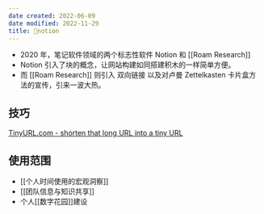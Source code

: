 ```yaml
---
date created: 2022-06-09
date modified: 2022-11-29
title: 🤖notion
---
```


- 2020 年，笔记软件领域的两个标志性软件 Notion 和 [[Roam Research]]
 - Notion 引入了块的概念，让网站构建如同搭建积木的一样简单方便。
 - 而 [[Roam Research]] 则引入 双向链接 以及对卢曼 Zettelkasten 卡片盒方法的宣传，引来一波大热。

## 技巧

[TinyURL.com - shorten that long URL into a tiny URL](https://tinyurl.com/app/myurls)

## 使用范围

- [[个人时间使用的宏观洞察]]
- [[团队信息与知识共享]]
- 个人[[数字花园]]建设

## 
